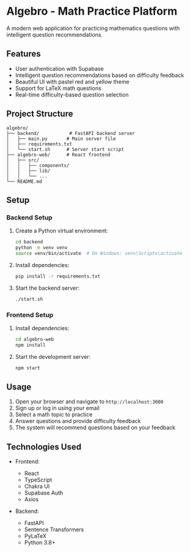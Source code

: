 # Algebro - Math Practice Platform

A modern web application for practicing mathematics questions with intelligent question recommendations.

## Features

- User authentication with Supabase
- Intelligent question recommendations based on difficulty feedback
- Beautiful UI with pastel red and yellow theme
- Support for LaTeX math questions
- Real-time difficulty-based question selection

## Project Structure

```
algebro/
├── backend/           # FastAPI backend server
│   ├── main.py       # Main server file
│   ├── requirements.txt
│   └── start.sh      # Server start script
├── algebro-web/      # React frontend
│   ├── src/
│   │   ├── components/
│   │   ├── lib/
│   │   └── ...
└── README.md
```

## Setup

### Backend Setup

1. Create a Python virtual environment:
   ```bash
   cd backend
   python -m venv venv
   source venv/bin/activate  # On Windows: venv\Scripts\activate
   ```

2. Install dependencies:
   ```bash
   pip install -r requirements.txt
   ```

3. Start the backend server:
   ```bash
   ./start.sh
   ```

### Frontend Setup

1. Install dependencies:
   ```bash
   cd algebro-web
   npm install
   ```

2. Start the development server:
   ```bash
   npm start
   ```

## Usage

1. Open your browser and navigate to `http://localhost:3000`
2. Sign up or log in using your email
3. Select a math topic to practice
4. Answer questions and provide difficulty feedback
5. The system will recommend questions based on your feedback

## Technologies Used

- Frontend:
  - React
  - TypeScript
  - Chakra UI
  - Supabase Auth
  - Axios

- Backend:
  - FastAPI
  - Sentence Transformers
  - PyLaTeX
  - Python 3.8+ 